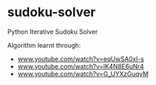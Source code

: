# sudoku-solver
Python Iterative Sudoku Solver

Algorithm learnt through:

* www.youtube.com/watch?v=eqUwSA0xI-s
* www.youtube.com/watch?v=lK4N8E6uNr4
* www.youtube.com/watch?v=G_UYXzGuqvM

